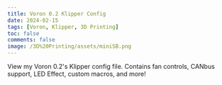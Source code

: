 ```yaml
---
title: Voron 0.2 Klipper Config
date: 2024-02-15
tags: [Voron, Klipper, 3D Printing]
toc: false
comments: false
image: /3D%20Printing/assets/miniSB.png
---
```


<script>
  location.href = 'https://github.com/TonySac/Voron0-Config';    
</script>

View my Voron 0.2's Klipper config file. Contains fan controls, CANbus support, LED Effect, custom macros, and more!



